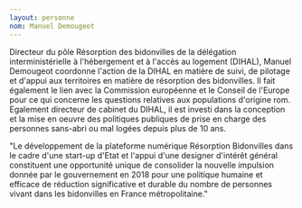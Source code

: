 ```yaml
---
layout: personne
nom: Manuel Demougeot
---
```


Directeur du pôle Résorption des bidonvilles de la délégation interministérielle à l'hébergement et à l'accès au logement (DIHAL), Manuel Demougeot coordonne l'action de la DIHAL en matière de suivi, de pilotage et d'appui aux territoires en matière de résorption des bidonvilles. Il fait également le lien avec la Commission européenne et le Conseil de l'Europe pour ce qui concerne les questions relatives aux populations d'origine rom. Egalement directeur de cabinet du DIHAL, il est investi dans la conception et la mise en oeuvre des politiques publiques de prise en charge des personnes sans-abri ou mal logées depuis plus de 10 ans.

"Le développement de la plateforme numérique Résorption Bidonvilles dans le cadre d'une start-up d'Etat et l'appui d'une designer d'intérêt général constituent une opportunité unique de consolider la nouvelle impulsion donnée par le gouvernement en 2018 pour une politique humaine et efficace de réduction significative et durable du nombre de personnes vivant dans les bidonvilles en France métropolitaine."
